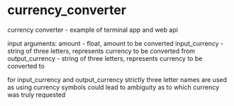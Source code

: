 # currency_converter
currency converter - example of terminal app and web api

input arguments: 
amount - float, amount to be converted
input_currency - string of three letters, represents currency to be converted from
output_currency - string of three letters, represents currency to be converted to

for input_currency and output_currency strictly three letter names are used as using currency symbols
could lead to ambiguity as to which currency was truly requested